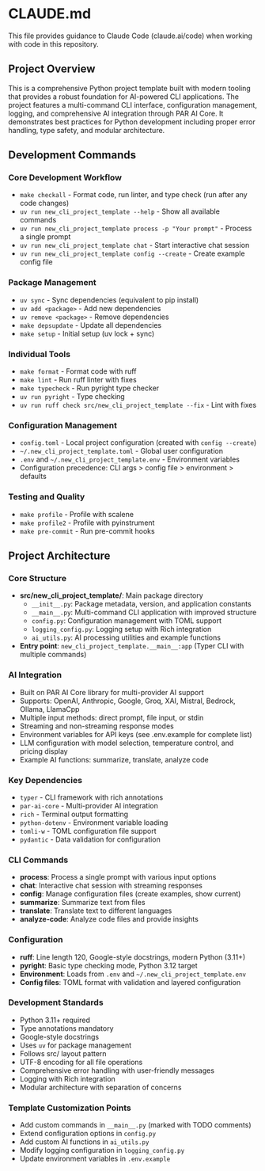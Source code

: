 # CLAUDE.md

This file provides guidance to Claude Code (claude.ai/code) when working with code in this repository.

## Project Overview

This is a comprehensive Python project template built with modern tooling that provides a robust foundation for AI-powered CLI applications. The project features a multi-command CLI interface, configuration management, logging, and comprehensive AI integration through PAR AI Core. It demonstrates best practices for Python development including proper error handling, type safety, and modular architecture.

## Development Commands

### Core Development Workflow
- `make checkall` - Format code, run linter, and type check (run after any code changes)
- `uv run new_cli_project_template --help` - Show all available commands
- `uv run new_cli_project_template process -p "Your prompt"` - Process a single prompt
- `uv run new_cli_project_template chat` - Start interactive chat session
- `uv run new_cli_project_template config --create` - Create example config file

### Package Management
- `uv sync` - Sync dependencies (equivalent to pip install)
- `uv add <package>` - Add new dependencies
- `uv remove <package>` - Remove dependencies
- `make depsupdate` - Update all dependencies
- `make setup` - Initial setup (uv lock + sync)

### Individual Tools
- `make format` - Format code with ruff
- `make lint` - Run ruff linter with fixes
- `make typecheck` - Run pyright type checker
- `uv run pyright` - Type checking
- `uv run ruff check src/new_cli_project_template --fix` - Lint with fixes

### Configuration Management
- `config.toml` - Local project configuration (created with `config --create`)
- `~/.new_cli_project_template.toml` - Global user configuration
- `.env` and `~/.new_cli_project_template.env` - Environment variables
- Configuration precedence: CLI args > config file > environment > defaults

### Testing and Quality
- `make profile` - Profile with scalene
- `make profile2` - Profile with pyinstrument
- `make pre-commit` - Run pre-commit hooks

## Project Architecture

### Core Structure
- **src/new_cli_project_template/**: Main package directory
  - `__init__.py`: Package metadata, version, and application constants
  - `__main__.py`: Multi-command CLI application with improved structure
  - `config.py`: Configuration management with TOML support
  - `logging_config.py`: Logging setup with Rich integration
  - `ai_utils.py`: AI processing utilities and example functions
- **Entry point**: `new_cli_project_template.__main__:app` (Typer CLI with multiple commands)

### AI Integration
- Built on PAR AI Core library for multi-provider AI support
- Supports: OpenAI, Anthropic, Google, Groq, XAI, Mistral, Bedrock, Ollama, LlamaCpp
- Multiple input methods: direct prompt, file input, or stdin
- Streaming and non-streaming response modes
- Environment variables for API keys (see .env.example for complete list)
- LLM configuration with model selection, temperature control, and pricing display
- Example AI functions: summarize, translate, analyze code

### Key Dependencies
- `typer` - CLI framework with rich annotations
- `par-ai-core` - Multi-provider AI integration
- `rich` - Terminal output formatting
- `python-dotenv` - Environment variable loading
- `tomli-w` - TOML configuration file support
- `pydantic` - Data validation for configuration

### CLI Commands
- **process**: Process a single prompt with various input options
- **chat**: Interactive chat session with streaming responses
- **config**: Manage configuration files (create examples, show current)
- **summarize**: Summarize text from files
- **translate**: Translate text to different languages
- **analyze-code**: Analyze code files and provide insights

### Configuration
- **ruff**: Line length 120, Google-style docstrings, modern Python (3.11+)
- **pyright**: Basic type checking mode, Python 3.12 target
- **Environment**: Loads from `.env` and `~/.new_cli_project_template.env`
- **Config files**: TOML format with validation and layered configuration

### Development Standards
- Python 3.11+ required
- Type annotations mandatory
- Google-style docstrings
- Uses `uv` for package management
- Follows src/ layout pattern
- UTF-8 encoding for all file operations
- Comprehensive error handling with user-friendly messages
- Logging with Rich integration
- Modular architecture with separation of concerns

### Template Customization Points
- Add custom commands in `__main__.py` (marked with TODO comments)
- Extend configuration options in `config.py`
- Add custom AI functions in `ai_utils.py`
- Modify logging configuration in `logging_config.py`
- Update environment variables in `.env.example`